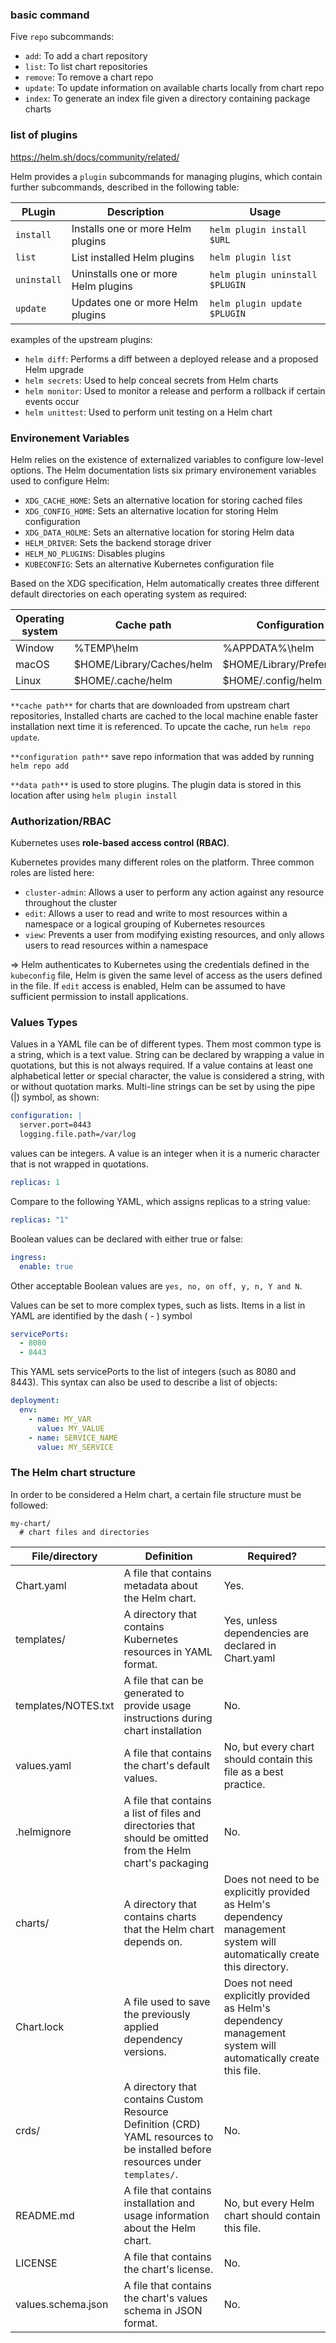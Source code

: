 ### basic command

Five `repo` subcommands:

- `add`: To add a chart repository
- `list`: To list chart repositories
- `remove`: To remove a chart repo
- `update`: To update information on available charts locally from chart repo
- `index`: To generate an index file given a directory containing package charts

### list of plugins

https://helm.sh/docs/community/related/

Helm provides a `plugin` subcommands for managing plugins, which contain further subcommands, described in the following table:

| PLugin      | Description                         | Usage                           |
| ----------- | ----------------------------------- | ------------------------------- |
| `install`   | Installs one or more Helm plugins   | `helm plugin install $URL`      |
| `list`      | List installed Helm plugins         | `helm plugin list`              |
| `uninstall` | Uninstalls one or more Helm plugins | `helm plugin uninstall $PLUGIN` |
| `update`    | Updates one or more Helm plugins    | `helm plugin update $PLUGIN`    |

examples of the upstream plugins:

- `helm diff`: Performs a diff between a deployed release and a proposed Helm upgrade
- `helm secrets`: Used to help conceal secrets from Helm charts
- `helm monitor`: Used to monitor a release and perform a rollback if certain events occur
- `helm unittest`: Used to perform unit testing on a Helm chart

### Environement Variables

Helm relies on the existence of externalized variables to configure low-level options. The Helm documentation lists six primary environement variables used to configure Helm:

- `XDG_CACHE_HOME`: Sets an alternative location for storing cached files
- `XDG_CONFIG_HOME`: Sets an alternative location for storing Helm configuration
- `XDG_DATA_HOLME`: Sets an alternative location for storing Helm data
- `HELM_DRIVER`: Sets the backend storage driver
- `HELM_NO_PLUGINS`: Disables plugins
- `KUBECONFIG`: Sets an alternative Kubernetes configuration file

Based on the XDG specification, Helm automatically creates three different default directories on each operating system as required:

| Operating system | Cache path                 | Configuration path              | Data path                |
| ---------------- | -------------------------- | ------------------------------- | ------------------------ |
| Window           | %TEMP\helm                 | %APPDATA%\helm                  | %APPDATA%\helm           |
| macOS            | \$HOME/Library/Caches/helm | \$HOME/Library/Preferences/helm | \$HOME/Library/helm      |
| Linux            | \$HOME/.cache/helm         | \$HOME/.config/helm             | \$HOME/.local/share/helm |

`**cache path**` for charts that are downloaded from upstream chart repositories, Installed charts are cached to the local machine enable faster installation next time it is referenced. To upcate the cache, run `helm repo update`.

`**configuration path**` save repo information that was added by running `helm repo add`

`**data path**` is used to store plugins. The plugin data is stored in this location after using `helm plugin install`

### Authorization/RBAC

Kubernetes uses **role-based access control (RBAC)**.

Kubernetes provides many different roles on the platform. Three common roles are listed here:

- `cluster-admin`: Allows a user to perform any action against any resource throughout the cluster
- `edit`: Allows a user to read and write to most resources within a namespace or a logical grouping of Kubernetes resources
- `view`: Prevents a user from modifying existing resources, and only allows users to read resources within a namespace

=> Helm authenticates to Kubernetes using the credentials defined in the `kubeconfig` file, Helm is given the same level of access as the users defined in the file.
If `edit` access is enabled, Helm can be assumed to have sufficient permission to install applications.

### Values Types

Values in a YAML file can be of different types. Them most common type is a string, which is a text value.
String can be declared by wrapping a value in quotations, but this is not always required. If a value contains at least one alphabetical letter or special character, the value is considered a string, with or without quotation marks. Multi-line strings can be set by using the pipe (|) symbol, as shown:

```yaml
configuration: |
  server.port=8443
  logging.file.path=/var/log
```

values can be integers. A value is an integer when it is a numeric character that is not wrapped in quotations.

```yaml
replicas: 1
```

Compare to the following YAML, which assigns replicas to a string value:

```yaml
replicas: "1"
```

Boolean values can be declared with either true or false:

```yaml
ingress:
  enable: true
```

Other acceptable Boolean values are `yes, no, on off, y, n, Y and N`.

Values can be set to more complex types, such as lists. Items in a list in YAML are identified by the dash ( - ) symbol

```yaml
servicePorts:
  - 8080
  - 8443
```

This YAML sets servicePorts to the list of integers (such as 8080 and 8443). This syntax can also be used to describe a list of objects:

```yaml
deployment:
  env:
    - name: MY_VAR
      value: MY_VALUE
    - name: SERVICE_NAME
      value: MY_SERVICE
```

### The Helm chart structure

In order to be considered a Helm chart, a certain file structure must be followed:

```
my-chart/
  # chart files and directories
```

| **File/directory**  | **Definition**                                                                                                                 | **Required?**                                                                                                            |
| ------------------- | ------------------------------------------------------------------------------------------------------------------------------ | ------------------------------------------------------------------------------------------------------------------------ |
| Chart.yaml          | A file that contains metadata about the Helm chart.                                                                            | Yes.                                                                                                                     |
| templates/          | A directory that contains Kubernetes resources in YAML format.                                                                 | Yes, unless dependencies are declared in Chart.yaml                                                                      |
| templates/NOTES.txt | A file that can be generated to provide usage instructions during chart installation                                           | No.                                                                                                                      |
| values.yaml         | A file that contains the chart's default values.                                                                               | No, but every chart should contain this file as a best practice.                                                         |
| .helmignore         | A file that contains a list of files and directories that should be omitted from the Helm chart's packaging                    | No.                                                                                                                      |
| charts/             | A directory that contains charts that the Helm chart depends on.                                                               | Does not need to be explicitly provided as Helm's dependency management system will automatically create this directory. |
| Chart.lock          | A file used to save the previously applied dependency versions.                                                                | Does not need explicitly provided as Helm's dependency management system will automatically create this file.            |
| crds/               | A directory that contains Custom Resource Definition (CRD) YAML resources to be installed before resources under `templates/`. | No.                                                                                                                      |
| README.md           | A file that contains installation and usage information about the Helm chart.                                                  | No, but every Helm chart should contain this file.                                                                       |
| LICENSE             | A file that contains the chart's license.                                                                                      | No.                                                                                                                      |
| values.schema.json  | A file that contains the chart's values schema in JSON format.                                                                 | No.                                                                                                                      |
